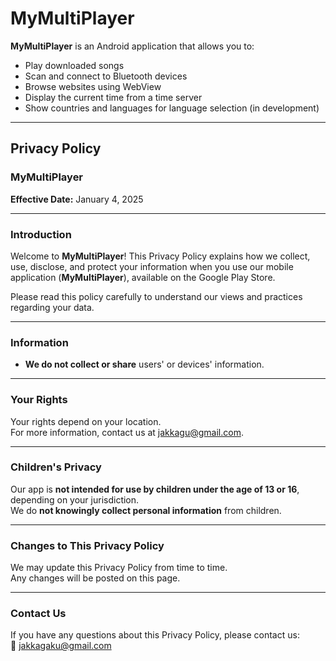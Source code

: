 # MyMultiPlayer

**MyMultiPlayer** is an Android application that allows you to:

- Play downloaded songs  
- Scan and connect to Bluetooth devices  
- Browse websites using WebView  
- Display the current time from a time server  
- Show countries and languages for language selection (in development)

---

## Privacy Policy

### MyMultiPlayer

**Effective Date:** January 4, 2025

---

### Introduction

Welcome to **MyMultiPlayer**! This Privacy Policy explains how we collect, use, disclose, and protect your information when you use our mobile application (**MyMultiPlayer**), available on the Google Play Store.

Please read this policy carefully to understand our views and practices regarding your data.

---

### Information

- **We do not collect or share** users' or devices' information.

---

### Your Rights

Your rights depend on your location.  
For more information, contact us at [jakkagu@gmail.com](mailto:jakkagu@gmail.com).

---

### Children's Privacy

Our app is **not intended for use by children under the age of 13 or 16**, depending on your jurisdiction.  
We do **not knowingly collect personal information** from children.

---

### Changes to This Privacy Policy

We may update this Privacy Policy from time to time.  
Any changes will be posted on this page.

---

### Contact Us

If you have any questions about this Privacy Policy, please contact us:  
📧 [jakkagaku@gmail.com](mailto:jakkagaku@gmail.com)
